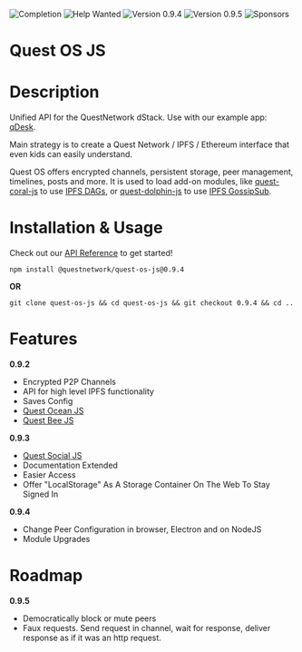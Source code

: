 ![Completion](https://img.shields.io/badge/completion-14%25-orange) ![Help Wanted](https://img.shields.io/badge/%20-help--wanted-%23159818) ![Version 0.9.4](https://img.shields.io/badge/version-v0.9.4-green) ![Version 0.9.5](https://img.shields.io/badge/version-v0.9.5-blue) ![Sponsors](https://img.shields.io/badge/sponsors-0-red)

# Quest OS JS

# Description
Unified API for the QuestNetwork dStack. Use with our example app: [qDesk](qDesk).

Main strategy is to create a Quest Network / IPFS / Ethereum interface that even kids can easily understand.

Quest OS offers encrypted channels, persistent storage, peer management, timelines, posts and more. It is used to load add-on modules, like [quest-coral-js](quest-coral-js) to use [IPFS DAGs](https://docs.ipfs.io/concepts/merkle-dag/), or [quest-dolphin-js](quest-dolphin-js) to use [IPFS GossipSub](https://blog.ipfs.io/2020-05-20-gossipsub-v1.1/).

# Installation & Usage
Check out our [API Reference](api.md) to get started!


``npm install @questnetwork/quest-os-js@0.9.4``

**OR**  

```
git clone quest-os-js && cd quest-os-js && git checkout 0.9.4 && cd ..
```

# Features

**0.9.2**
- Encrypted P2P Channels
- API for high level IPFS functionality
- Saves Config
- [Quest Ocean JS](quest-ocean-js)
- [Quest Bee JS](quest-bee-js)


**0.9.3**
- [Quest Social JS](quest-social-js)
- Documentation Extended
- Easier Access
- Offer "LocalStorage" As A Storage Container On The Web To Stay Signed In

**0.9.4**
- Change Peer Configuration in browser, Electron and on NodeJS
- Module Upgrades

# Roadmap

**0.9.5**
- Democratically block or mute peers
- Faux requests. Send request in channel, wait for response, deliver response as if it was an http request.
